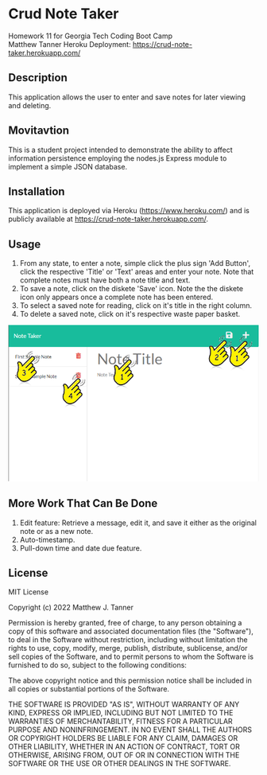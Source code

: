 # Crud Note Taker
Homework 11 for Georgia Tech Coding Boot Camp  
Matthew Tanner
Heroku Deployment: https://crud-note-taker.herokuapp.com/

## Description
This application allows the user to enter and save notes for later viewing and deleting.

## Movitavtion
This is a student project intended to demonstrate the ability to affect information persistence employing the nodes.js Express module to implement a simple JSON database.

## Installation
This application is deployed via Heroku (https://www.heroku.com/) and is publicly available at https://crud-note-taker.herokuapp.com/.

## Usage
1. From any state, to enter a note, simple click the plus sign 'Add Button', click the respective 'Title' or 'Text' areas and enter your note. Note that complete notes must have both a note title and text.  
2. To save a note, click on the diskete 'Save' icon. Note the the diskete icon only appears once a complete note has been entered.
3. To select a saved note for reading, click on it's title in the right column.    
4. To delete a saved note, click on it's respective waste paper basket.   

![visual depiction of usage](./assets/fig_2.png)

## More Work That Can Be Done

1. Edit feature: Retrieve a message, edit it, and save it either as the original note or as a new note.
2. Auto-timestamp.
3. Pull-down time and date due feature.

## License
MIT License

Copyright (c) 2022 Matthew J. Tanner

Permission is hereby granted, free of charge, to any person obtaining a copy
of this software and associated documentation files (the "Software"), to deal
in the Software without restriction, including without limitation the rights
to use, copy, modify, merge, publish, distribute, sublicense, and/or sell
copies of the Software, and to permit persons to whom the Software is
furnished to do so, subject to the following conditions:

The above copyright notice and this permission notice shall be included in all
copies or substantial portions of the Software.

THE SOFTWARE IS PROVIDED "AS IS", WITHOUT WARRANTY OF ANY KIND, EXPRESS OR
IMPLIED, INCLUDING BUT NOT LIMITED TO THE WARRANTIES OF MERCHANTABILITY,
FITNESS FOR A PARTICULAR PURPOSE AND NONINFRINGEMENT. IN NO EVENT SHALL THE
AUTHORS OR COPYRIGHT HOLDERS BE LIABLE FOR ANY CLAIM, DAMAGES OR OTHER
LIABILITY, WHETHER IN AN ACTION OF CONTRACT, TORT OR OTHERWISE, ARISING FROM,
OUT OF OR IN CONNECTION WITH THE SOFTWARE OR THE USE OR OTHER DEALINGS IN THE
SOFTWARE.
